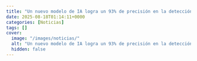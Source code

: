 ```yaml
---
title: "Un nuevo modelo de IA logra un 93% de precisión en la detección de incendios forestales, según un estudio"
date: 2025-08-18T01:14:11+0000
categories: [Noticias]
tags: []
cover:
  image: "/images/noticias/"
  alt: "Un nuevo modelo de IA logra un 93% de precisión en la detección de incendios forestales, según un estudio"
  hidden: false
---
```



